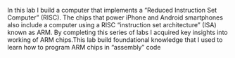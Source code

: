In this lab I build a computer that implements a “Reduced Instruction Set
Computer” (RISC). The chips that power iPhone and Android smartphones also include a computer using a
RISC “instruction set architecture” (ISA) known as ARM. By completing this series of labs I acquired
key insights into working of ARM chips.This lab build foundational knowledge that I used
to learn how to program ARM chips in “assembly” code
